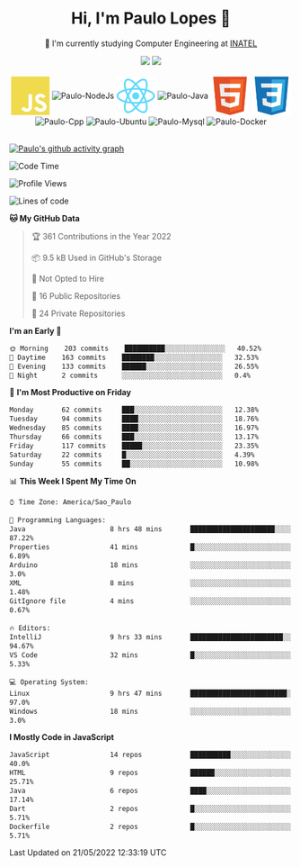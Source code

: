 <div>
  <h1 align="center" > Hi, I'm Paulo Lopes 👋 </h1>
  <p align="center" >🔭 I'm currently studying Computer Engineering at <a href="https://inatel.br/home/" target="_blank">INATEL</a>
  
  </p>
  <div align="center"> 
  <a href="https://www.instagram.com/paulotc1999/" target="_blank"><img src="https://img.shields.io/badge/-Instagram-%23E4405F?style=for-the-badge&logo=instagram&logoColor=white" target="_blank"></a>
  <a href="https://www.linkedin.com/in/paulotc1999/" target="_blank"><img src="https://img.shields.io/badge/-LinkedIn-%230077B5?style=for-the-badge&logo=linkedin&logoColor=white" target="_blank"></a> 
</div>
  
 <div style="display: inline_block" align="center"><br>
  <img align="center" alt="Paulo-Js" height="70" width="70" src="https://raw.githubusercontent.com/devicons/devicon/master/icons/javascript/javascript-plain.svg">
  <img align="center" alt="Paulo-NodeJs" height="70" width="70" src="https://cdn.jsdelivr.net/gh/devicons/devicon/icons/nodejs/nodejs-plain.svg">
  <img align="center" alt="Paulo-React" height="70" width="70" src="https://raw.githubusercontent.com/devicons/devicon/master/icons/react/react-original.svg">
  <img align="center" alt="Paulo-Java" height="70" width="70" src="https://cdn.jsdelivr.net/gh/devicons/devicon/icons/java/java-original.svg">
  <img align="center" alt="Paulo-HTML" height="70" width="70" src="https://raw.githubusercontent.com/devicons/devicon/master/icons/html5/html5-original.svg">
  <img align="center" alt="Paulo-CSS" height="70" width="70" src="https://raw.githubusercontent.com/devicons/devicon/master/icons/css3/css3-original.svg">
  <img align="center" alt="Paulo-Cpp" height="70" width="70" src="https://cdn.jsdelivr.net/gh/devicons/devicon/icons/cplusplus/cplusplus-original.svg">
  <img align="center" alt="Paulo-Ubuntu" height="70" width="70" src="https://cdn.jsdelivr.net/gh/devicons/devicon/icons/ubuntu/ubuntu-plain.svg">
  <img align="center" alt="Paulo-Mysql" height="70" width="70" src="https://cdn.jsdelivr.net/gh/devicons/devicon/icons/mysql/mysql-original.svg">
  <img align="center" alt="Paulo-Docker" height="70" width="70" src="https://cdn.jsdelivr.net/gh/devicons/devicon/icons/docker/docker-plain.svg">
  
</div>
</a>

</br>

[![Paulo's github activity graph](https://activity-graph.herokuapp.com/graph?username=paulotc1999&theme=chartreuse-dark)](https://github.com/ashutosh00710/github-readme-activity-graph)

<div>

<!--START_SECTION:waka-->
![Code Time](http://img.shields.io/badge/Code%20Time-109%20hrs%2021%20mins-blue)

![Profile Views](http://img.shields.io/badge/Profile%20Views-0-blue)

![Lines of code](https://img.shields.io/badge/From%20Hello%20World%20I%27ve%20Written-631%20Thousand%20lines%20of%20code-blue)

**🐱 My GitHub Data** 

> 🏆 361 Contributions in the Year 2022
 > 
> 📦 9.5 kB Used in GitHub's Storage 
 > 
> 🚫 Not Opted to Hire
 > 
> 📜 16 Public Repositories 
 > 
> 🔑 24 Private Repositories  
 > 
**I'm an Early 🐤** 

```text
🌞 Morning    203 commits    ██████████░░░░░░░░░░░░░░░   40.52% 
🌆 Daytime    163 commits    ████████░░░░░░░░░░░░░░░░░   32.53% 
🌃 Evening    133 commits    ██████░░░░░░░░░░░░░░░░░░░   26.55% 
🌙 Night      2 commits      ░░░░░░░░░░░░░░░░░░░░░░░░░   0.4%

```
📅 **I'm Most Productive on Friday** 

```text
Monday       62 commits     ███░░░░░░░░░░░░░░░░░░░░░░   12.38% 
Tuesday      94 commits     ████░░░░░░░░░░░░░░░░░░░░░   18.76% 
Wednesday    85 commits     ████░░░░░░░░░░░░░░░░░░░░░   16.97% 
Thursday     66 commits     ███░░░░░░░░░░░░░░░░░░░░░░   13.17% 
Friday       117 commits    █████░░░░░░░░░░░░░░░░░░░░   23.35% 
Saturday     22 commits     █░░░░░░░░░░░░░░░░░░░░░░░░   4.39% 
Sunday       55 commits     ██░░░░░░░░░░░░░░░░░░░░░░░   10.98%

```


📊 **This Week I Spent My Time On** 

```text
⌚︎ Time Zone: America/Sao_Paulo

💬 Programming Languages: 
Java                     8 hrs 48 mins       █████████████████████░░░░   87.22% 
Properties               41 mins             █░░░░░░░░░░░░░░░░░░░░░░░░   6.89% 
Arduino                  18 mins             ░░░░░░░░░░░░░░░░░░░░░░░░░   3.0% 
XML                      8 mins              ░░░░░░░░░░░░░░░░░░░░░░░░░   1.48% 
GitIgnore file           4 mins              ░░░░░░░░░░░░░░░░░░░░░░░░░   0.67%

🔥 Editors: 
IntelliJ                 9 hrs 33 mins       ███████████████████████░░   94.67% 
VS Code                  32 mins             █░░░░░░░░░░░░░░░░░░░░░░░░   5.33%

💻 Operating System: 
Linux                    9 hrs 47 mins       ████████████████████████░   97.0% 
Windows                  18 mins             ░░░░░░░░░░░░░░░░░░░░░░░░░   3.0%

```

**I Mostly Code in JavaScript** 

```text
JavaScript               14 repos            ██████████░░░░░░░░░░░░░░░   40.0% 
HTML                     9 repos             ██████░░░░░░░░░░░░░░░░░░░   25.71% 
Java                     6 repos             ████░░░░░░░░░░░░░░░░░░░░░   17.14% 
Dart                     2 repos             █░░░░░░░░░░░░░░░░░░░░░░░░   5.71% 
Dockerfile               2 repos             █░░░░░░░░░░░░░░░░░░░░░░░░   5.71%

```



 Last Updated on 21/05/2022 12:33:19 UTC
<!--END_SECTION:waka-->



